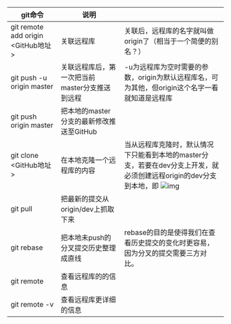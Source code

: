 | git命令                            | 说明                                           |                                                              |
| ---------------------------------- | ---------------------------------------------- | ------------------------------------------------------------ |
| git remote add origin <GitHub地址> | 关联远程库                                     | 关联后，远程库的名字就叫做origin了（相当于一个简便的别名？） |
| git push -u origin master          | 关联远程库后，第一次把当前master分支推送到远程 | -u为远程库为空时需要的参数，origin为默认远程库名，可为其他，但origin这个名字一看就知道是远程库 |
| git push origin master             | 把本地的master分支的最新修改推送至GitHub       |                                                              |
| git clone <GitHub地址>             | 在本地克隆一个远程库的内容                     | 当从远程库克隆时，默认情况下只能看到本地的master分支，若要在dev分支上开发，就必须创建远程origin的dev分支到本地，即  ![img](file:///C:/Users/xucy-e/AppData/Local/Packages/Microsoft.Office.OneNote_8wekyb3d8bbwe/TempState/msohtmlclip/clip_image001.png) |
| git pull                           | 把最新的提交从origin/dev上抓取下来             |                                                              |
| git rebase                         | 把本地未push的分叉提交历史整理成直线           | rebase的目的是使得我们在查看历史提交的变化时更容易，因为分叉的提交需要三方对比。 |
| git remote                         | 查看远程库的的信息                             |                                                              |
| git remote -v                      | 查看远程库更详细的信息                         |                                                              |